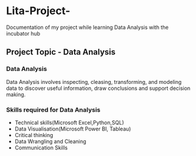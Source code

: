 # Lita-Project-
Documentation of my project while learning Data Analysis with the incubator hub

## Project Topic - Data Analysis 
### Data Analysis
Data Analysis involves inspecting, cleasing, transforming, and modeling data to discover useful information, draw conclusions and support decision making.

### Skills required for Data Analysis
* Technical skills(Microsoft Excel,Python,SQL)
* Data Visualisation(Microsoft Power BI, Tableau)
* Critical thinking
* Data Wrangling and Cleaning 
* Communication Skills